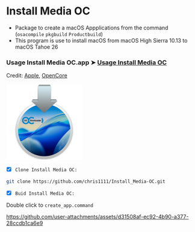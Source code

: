 # Install Media OC
- Package to create a macOS Appplications from the command (`osacompile` `pkgbuild` `Productbuild`)
- This program is use to install macOS from macOS High Sierra 10.13 to macOS Tahoe 26

### Usage Install Media OC.app ➤ [Usage Install Media OC](https://github.com/chris1111/Install_Media-OC/blob/main/Usage.md)

Credit: [Apple](https://ss64.com/mac/osacompile.html), [OpenCore](https://github.com/acidanthera/OpenCorePkg)

<img src="Pics/InstallAssistant.png" alt="Github Project" style="width:40%;">


- [x] `Clone Install Media OC:`
```bash
git clone https://github.com/chris1111/Install_Media-OC.git
```

- [x] `Buid Install Media OC:`

Double click to `create_app.command`

https://github.com/user-attachments/assets/d31508af-ec92-4b90-a377-28ccdb1ca6e9


